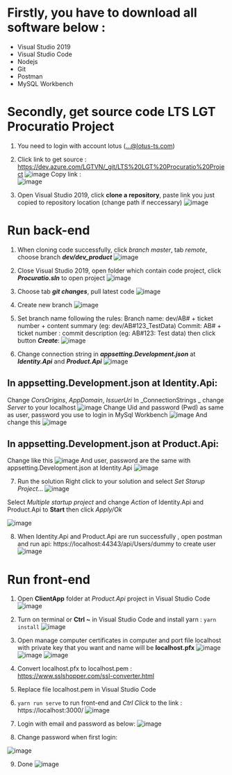 # Firstly, you have to download all software below :
- Visual Studio 2019
- Visual Studio Code
- Nodejs
- Git
- Postman
- MySQL Workbench

# Secondly, get source code LTS LGT Procuratio Project
 1. You need to login with account lotus (...@lotus-ts.com)
 
 2. Click link to get source : https://dev.azure.com/LGTVN/_git/LTS%20LGT%20Procuratio%20Project
![image](https://user-images.githubusercontent.com/82664727/159402637-75a3ff6d-d528-4604-8844-0a970db5e4bc.png)
Copy link :  
![image](https://user-images.githubusercontent.com/82664727/159403054-c534188d-8372-4127-a712-95f22e21d0d9.png)

3. Open Visual Studio 2019, click **clone a repository**, paste link you just copied to repository location (change path if neccessary)
![image](https://user-images.githubusercontent.com/82664727/159404483-8abbddd5-b050-44ce-b3e2-85952568e515.png)

# Run back-end
1. When cloning code successfully, click _branch master_, tab _remote_, choose branch **_dev/dev_product_**
![image](https://user-images.githubusercontent.com/82664727/159405729-9b8ca44e-80a2-4401-be7c-548adf116f4d.png)

2. Close Visual Studio 2019, open folder which contain code project, click _**Procuratio.sln**_ to open project
![image](https://user-images.githubusercontent.com/82664727/159406056-23c530c2-7a06-4b5a-a487-05251e9a3742.png)

3. Choose tab **_git changes_**, pull latest code 
![image](https://user-images.githubusercontent.com/82664727/159406553-8ab55859-9bca-4a0e-98df-09f5f9d348c7.png)

4. Create new branch 
![image](https://user-images.githubusercontent.com/82664727/159406751-7449c548-8d4b-4b77-9ef4-9ebce400d49d.png)

5. Set branch name following the rules: 
   Branch name: dev/AB# + ticket number + content summary (eg: dev/AB#123_TestData)
   Commit: AB# + ticket number : commit description (eg: AB#123: Test data)
   then click button **_Create_**:
![image](https://user-images.githubusercontent.com/82664727/159407113-121d094c-9cb3-4edb-869b-f55969a5ee63.png)

6. Change connection string in **_appsetting.Development.json_** at _**Identity.Api**_ and _**Product.Api**_
![image](https://user-images.githubusercontent.com/82664727/159408376-735fad86-cfb4-4194-9c42-d9f70af9b3de.png)
## In appsetting.Development.json at Identity.Api:
Change _CorsOrigins_, _AppDomain_, _IssuerUri_
In _ConnectionStrings _ change _Server_ to your localhost
![image](https://user-images.githubusercontent.com/82664727/159408709-47774256-da6a-4d2e-9110-142a1c8a9fbf.png)
Change Uid and password (Pwd) as same as user, password you use to login in MySql Workbench
![image](https://user-images.githubusercontent.com/82664727/159408880-6fc91a3a-0af7-42ee-ade3-0ee55d7c7bd2.png)
And change this
![image](https://user-images.githubusercontent.com/82664727/159408931-604eefdd-1401-4c1f-bb81-85078094f057.png)
## In appsetting.Development.json at Product.Api:
Change like this
![image](https://user-images.githubusercontent.com/82664727/159409763-d7b72072-f733-43ad-8170-21ec16d7ef8b.png)
And user, password are the same with appsetting.Development.json at Identity.Api
![image](https://user-images.githubusercontent.com/82664727/159409811-e6ee148e-4dd3-4787-b524-c8a00fe307f1.png)

7. Run the solution 
Right click to your solution and select _Set Starup Project_...
![image](https://user-images.githubusercontent.com/82664727/159410650-ec124b38-1418-496c-ad25-7f57e1b6b842.png)

Select _Multiple startup project_ and change _Action_ of Identity.Api and Product.Api to **Start** then click _Apply/Ok_

![image](https://user-images.githubusercontent.com/82664727/159410565-9acf0902-b6eb-47b7-852d-7ab3b73260a1.png)

8. When Identity.Api and Product.Api are run successfully , open postman and run api: https://localhost:44343/api/Users/dummy to create user 
![image](https://user-images.githubusercontent.com/82664727/159423381-4bfde0bc-d670-4992-afac-3b0d5a98e503.png)

# Run front-end
1. Open **ClientApp** folder at _Product.Api_ project in Visual Studio Code  
![image](https://user-images.githubusercontent.com/82664727/159424807-074928a6-ebf8-40ea-ae46-17b34fe4083e.png)

2. Turn on terminal or **Ctrl ~** in Visual Studio Code and install yarn : ```yarn install```
![image](https://user-images.githubusercontent.com/82664727/159425254-6576cc84-0b64-4343-84de-d296474f8623.png)

3. Open manage computer certificates in computer and 
port file localhost with private key that you want and name will be **localhost.pfx**
![image](https://user-images.githubusercontent.com/82664727/159425927-6fff618d-06cc-422f-897d-9ef9fa09605b.png)
![image](https://user-images.githubusercontent.com/82664727/159426172-06ae5cce-93fe-44de-8a2b-c4428049a247.png)
![image](https://user-images.githubusercontent.com/82664727/159426978-1626dc80-3bd9-4e00-ac88-586e1656750d.png)

4. Convert localhost.pfx to localhost.pem : https://www.sslshopper.com/ssl-converter.html

5. Replace file localhost.pem in Visual Studio Code  

6. ``` yarn run serve ``` to run front-end and _Ctrl Click_ to the link : https://localhost:3000/
![image](https://user-images.githubusercontent.com/82664727/159427859-50dee439-637e-459b-a657-164d3c04916c.png)

7. Login with email and password as below:
![image](https://user-images.githubusercontent.com/82664727/159428270-cf474384-60d4-45a9-bf89-8dce7d63146e.png)

8. Change password when first login:

![image](https://user-images.githubusercontent.com/82664727/159428594-01b6750d-0fca-4268-9a73-417cc9a8d6c5.png)

9. Done
![image](https://user-images.githubusercontent.com/82664727/159429079-25b119f8-b4d6-4f5d-8410-b2ee78e655b4.png)









